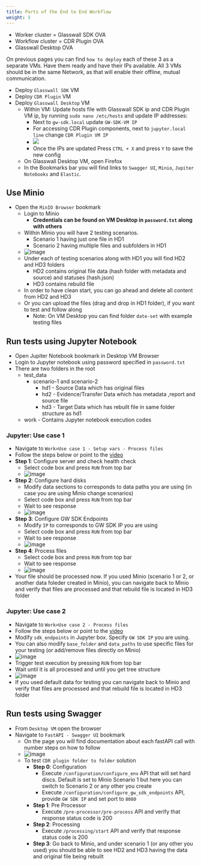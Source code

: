 ```yaml
---
title: Parts of the End to End Workflow
weight: 5
---
```


- Worker cluster = Glasswall SDK OVA
- Workflow cluster = CDR Plugin OVA
- Glasswall Desktop OVA

On previous pages you can find `how to deploy` each of these 3 as a separate VMs.
Have them ready and have their IPs available.
All 3 VMs should be in the same Network, as that will enable their offline, mutual communication.

- Deploy `Glasswall SDK` VM
- Deploy `CDR Plugin` VM
- Deploy `Glasswall Desktop` VM
   - Within VM: Update hosts file with Glasswall SDK ip and CDR Plugin VM ip, by running `sudo nano /etc/hosts` and update IP addresses:
      - Next to `gw-sdk.local` update `GW-SDK-VM IP`
      - For accessing CDR Plugin components, next to `jupyter.local line` change `CDR Plugin VM IP`
      - ![](https://github.com/filetrust/cdr-plugin-folder-to-folder/blob/main/img/2021-04-09_14h21_58.png)
      - Once the IPs are updated Press `CTRL + X` and press `Y` to save the new config
   - On Glasswall Desktop VM, open Firefox
   - In the Bookmarks bar you will find links to `Swagger UI`, `Minio`, `Jupiter Notebooks` and `Elastic`.

## Use Minio

- Open the `MinIO Browser` bookmark
   - Login to Minio
      - **Credentials can be found on VM Desktop in `password.txt` along with others**
   - Within Minio you will have 2 testing scenarios.
       - Scenario 1 having just one file in HD1
       - Scenario 2 having multiple files and subfolders in HD1
   - ![image](https://user-images.githubusercontent.com/70108899/114287415-e983c200-9a66-11eb-91da-843097de1f7e.png)
   - Under each of testing scenarios along with HD1 you will find HD2 and HD3 folders
       - HD2 contains original file data (hash folder with metadata and source) and statuses (hash.json)
       - HD3 contains rebuild file
   - In order to have clean start, you can go ahead and delete all content from HD2 and HD3
   - Or you can upload the files (drag and drop in HD1 folder), if you want to test and follow along
      - Note: On VM Desktop you can find folder `date-set` with example testing files

## Run tests using Jupyter Notebook

- Open Jupiter Notebook bookmark in Desktop VM Browser
- Login to Jupyter notebook using password specified in `password.txt`
- There are two folders in the root
    - test_data
        - scenario-1 and scenario-2
            - hd1   -   Source Data which has original files
            - hd2   -   Evidence/Transfer Data which has metadata ,report and source file
            - hd3   -   Target Data which has rebuilt file in same folder structure as hd1
    - work - Contains Jupyter notebook execution codes

### Jupyter: Use case 1
- Navigate to `Work>Use case 1 - Setup vars - Process files`
- Follow the steps below or point to the [video](https://www.youtube.com/watch?v=C6nGHd6DbgY&ab_channel=GlasswallEngineering)
- **Step 1**: Configure server and check health check
   - Select code box and press `RUN` from top bar
   - ![image](https://user-images.githubusercontent.com/70108899/114384387-ed126880-9b8e-11eb-911c-b28376b0fca3.png)
- **Step 2**: Configure hard disks
   - Modify data sections to corresponds to data paths you are using (in case you are using Minio change scenarios)
   - Select code box and press `RUN` from top bar
   - Wait to see response
   - ![image](https://user-images.githubusercontent.com/70108899/114384604-382c7b80-9b8f-11eb-97bd-d66760015437.png)
- **Step 3**: Configure GW SDK Endpoints
   - Modify `IP` to corresponds to GW SDK IP you are using
   - Select code box and press `RUN` from top bar
   - Wait to see response
   - ![image](https://user-images.githubusercontent.com/70108899/114384758-6f9b2800-9b8f-11eb-9977-392c20ecf7bb.png)
- **Step 4**: Process files
   - Select code box and press `RUN` from top bar
   - Wait to see response
   - ![image](https://user-images.githubusercontent.com/70108899/114384851-8d688d00-9b8f-11eb-9ac3-86dc517f7f5e.png)
- Your file should be processed now. If you used Minio (scenario 1 or 2, or another data foleder created in Minio), you can navigate back to Minio and verify that files are processed and that rebuild file is located in HD3 folder
 
### Jupyter: Use case 2

- Navigate to `Work>Use case 2 - Process files`
- Follow the steps below or point to the [video](https://www.youtube.com/watch?v=VVLtm7BAK9A)
- Modify `sdk_endpoints` in Jupyter box. Specify `GW SDK IP` you are using.
- You can also modify `base_folder` and  `data_paths` to use specific files for your testing (or add/remove files directly on Minio)
- ![image](https://user-images.githubusercontent.com/70108899/114375743-470e3080-9b85-11eb-9fed-121fe481cd85.png)
- Trigger test execution by pressing `RUN` from top bar
- Wait until it is all processed and until you get tree structure 
- ![image](https://user-images.githubusercontent.com/70108899/114376283-c6036900-9b85-11eb-9560-d5ac0ac85a4e.png)
- If you used default data for testing you can navigate back to Minio and verify that files are processed and that rebuild file is located in HD3 folder

## Run tests using Swagger

- From `Desktop VM` open the browser
- Navigate to `FastAPI - Swagger UI` bookmark
   - On the page you will find documentation about each fastAPI call with number steps on how to follow
   - ![image](https://user-images.githubusercontent.com/70108899/114287519-b7269480-9a67-11eb-82a1-d8e7f4bd57a1.png)
   - To test `CDR plugin folder to folder` solution
       - **Step 0**: Configuration
          - Execute `/configuration/configure_env` API that will set hard discs. Default is set to Minio Scenario 1 but here you can switch to Scenario 2 or any other you create
          - Execute `/configuration/configure_gw_sdk_endpoints` API, provide `GW SDK IP` and set port to `8080`
       - **Step 1**: Pre Processor
          - Execute `/pre-processor/pre-process` API and verify that response status code is 200
       - **Step 2**: Processing
          - Execute `/processing/start` API and verify that response status code is 200
       - **Step 3**: Go back to Minio, and under scenario 1 (or any other you used) you should be able to see HD2 and HD3 having the data and original file being rebuilt

